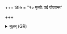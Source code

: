 +++
title = "१० मृत्योः पदं योपयन्त"

+++
<details><summary>मूलम् (GR)</summary>

मृत्योः पदं योपयन्त एत  
द्राघीय आयुः प्रतरं दधानाः ।  
आसीना मृत्युं नुदता सधस्थे  
ऽथ जीवा विदथम् आ वदेम ॥
</details>